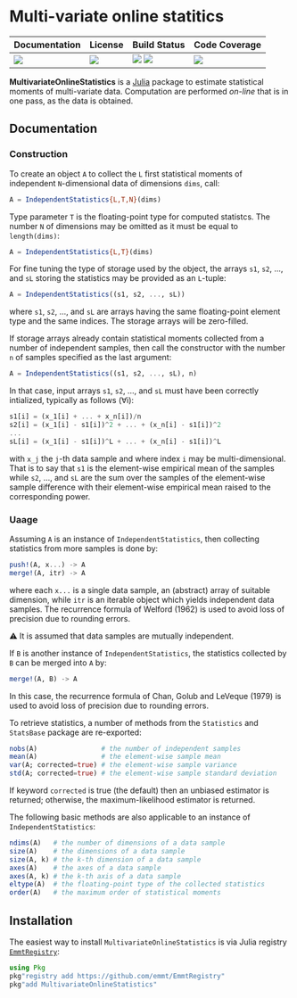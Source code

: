 # Multi-variate online statitics

| **Documentation**               | **License**                     | **Build Status**                                                | **Code Coverage**                   |
|:--------------------------------|:--------------------------------|:----------------------------------------------------------------|:------------------------------------|
| [![][doc-dev-img]][doc-dev-url] | [![][license-img]][license-url] | [![][travis-img]][travis-url] [![][appveyor-img]][appveyor-url] | [![][coveralls-img]][coveralls-url] |

**MultivariateOnlineStatistics** is a [Julia](http://julialang.org/) package to
estimate statistical moments of multi-variate data.  Computation are performed
*on-line* that is in one pass, as the data is obtained.


## Documentation

### Construction

To create an object `A` to collect the `L` first statistical moments of
independent `N`-dimensional data of dimensions `dims`, call:

```julia
A = IndependentStatistics{L,T,N}(dims)
```

Type parameter `T` is the floating-point type for computed statistcs.  The
number `N` of dimensions may be omitted as it must be equal to `length(dims)`:

```julia
A = IndependentStatistics{L,T}(dims)
```

For fine tuning the type of storage used by the object, the arrays `s1`, `s2`,
..., and `sL` storing the statistics may be provided as an `L`-tuple:

```julia
A = IndependentStatistics((s1, s2, ..., sL))
```

where `s1`, `s2`, ..., and `sL` are arrays having the same floating-point
element type and the same indices.  The storage arrays will be zero-filled.

If storage arrays already contain statistical moments collected from a number
of independent samples, then call the constructor with the number `n` of
samples specified as the last argument:

```julia
A = IndependentStatistics((s1, s2, ..., sL), n)
```

In that case, input arrays `s1`, `s2`, ..., and `sL` must have been correctly
intialized, typically as follows (∀i):

 ```julia
s1[i] = (x_1[i] + ... + x_n[i])/n
s2[i] = (x_1[i] - s1[i])^2 + ... + (x_n[i] - s1[i])^2
...
sL[i] = (x_1[i] - s1[i])^L + ... + (x_n[i] - s1[i])^L
```

with `x_j` the `j`-th data sample and where index `i` may be multi-dimensional.
That is to say that `s1` is the element-wise empirical mean of the samples
while `s2`, ..., and `sL` are the sum over the samples of the element-wise
sample difference with their element-wise empirical mean raised to the
corresponding power.


### Uaage

Assuming `A` is an instance of `IndependentStatistics`, then collecting
statistics from more samples is done by:

```julia
push!(A, x...) -> A
merge!(A, itr) -> A
```

where each `x...` is a single data sample, an (abstract) array of suitable
dimension, while `itr` is an iterable object which yields independent data
samples.  The recurrence formula of Welford (1962) is used to avoid loss of
precision due to rounding errors.

:warning: It is assumed that data samples are mutually independent.

If `B` is another instance of `IndependentStatistics`, the statistics collected
by `B` can be merged into `A` by:

```julia
merge!(A, B) -> A
```

In this case, the recurrence formula of Chan, Golub and LeVeque (1979) is used
to avoid loss of precision due to rounding errors.

To retrieve statistics, a number of methods from the `Statistics` and
`StatsBase` package are re-exported:

```julia
nobs(A)                # the number of independent samples
mean(A)                # the element-wise sample mean
var(A; corrected=true) # the element-wise sample variance
std(A; corrected=true) # the element-wise sample standard deviation
```

If keyword `corrected` is true (the default) then an unbiased estimator
is returned; otherwise, the maximum-likelihood estimator is returned.

The following basic methods are also applicable to an instance of
`IndependentStatistics`:

```julia
ndims(A)   # the number of dimensions of a data sample
size(A)    # the dimensions of a data sample
size(A, k) # the k-th dimension of a data sample
axes(A)    # the axes of a data sample
axes(A, k) # the k-th axis of a data sample
eltype(A)  # the floating-point type of the collected statistics
order(A)   # the maximum order of statistical moments
```


## Installation

The easiest way to install `MultivariateOnlineStatistics` is via Julia registry
[`EmmtRegistry`](https://github.com/emmt/EmmtRegistry):

```julia
using Pkg
pkg"registry add https://github.com/emmt/EmmtRegistry"
pkg"add MultivariateOnlineStatistics"
```


[doc-stable-img]: https://img.shields.io/badge/docs-stable-blue.svg
[doc-stable-url]: https://emmt.github.io/MultivariateOnlineStatistics.jl/stable

[doc-dev-img]: https://img.shields.io/badge/docs-dev-blue.svg
[doc-dev-url]: https://emmt.github.io/MultivariateOnlineStatistics.jl/dev

[license-url]: ./LICENSE.md
[license-img]: http://img.shields.io/badge/license-MIT-brightgreen.svg?style=flat

[travis-img]: https://travis-ci.org/emmt/MultivariateOnlineStatistics.jl.svg?branch=master
[travis-url]: https://travis-ci.org/emmt/MultivariateOnlineStatistics.jl

[appveyor-img]: https://ci.appveyor.com/api/projects/status/github/emmt/MultivariateOnlineStatistics.jl?branch=master
[appveyor-url]: https://ci.appveyor.com/project/emmt/MultivariateOnlineStatistics-jl/branch/master

[coveralls-img]: https://coveralls.io/repos/emmt/MultivariateOnlineStatistics.jl/badge.svg?branch=master&service=github
[coveralls-url]: https://coveralls.io/github/emmt/MultivariateOnlineStatistics.jl?branch=master

[codecov-img]: http://codecov.io/github/emmt/MultivariateOnlineStatistics.jl/coverage.svg?branch=master
[codecov-url]: http://codecov.io/github/emmt/MultivariateOnlineStatistics.jl?branch=master
